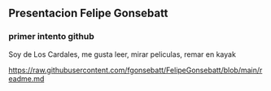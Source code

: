## Presentacion Felipe Gonsebatt
### primer intento github
Soy de Los Cardales, me gusta leer, mirar peliculas, remar en kayak 

https://raw.githubusercontent.com/fgonsebatt/FelipeGonsebatt/blob/main/readme.md

